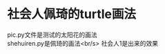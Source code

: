 社会人佩琦的turtle画法
==========================
pic.py文件是测试的太阳花的画法<br/>
shehuiren.py是佩琦的画法<br/s>
社会人1是出来的效果